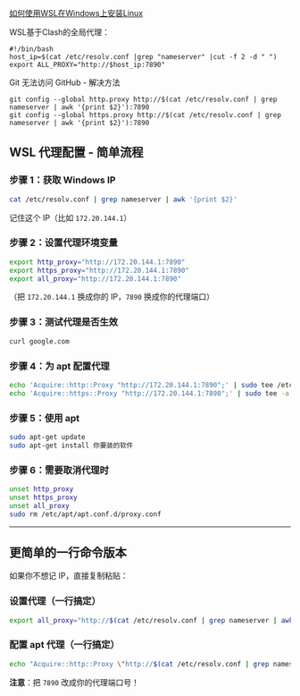 


[如何使用WSL在Windows上安装Linux](https://learn.microsoft.com/zh-cn/windows/wsl/install)

WSL基于Clash的全局代理：

```
#!/bin/bash
host_ip=$(cat /etc/resolv.conf |grep "nameserver" |cut -f 2 -d " ")
export ALL_PROXY="http://$host_ip:7890"
```


Git 无法访问 GitHub - 解决方法

```
git config --global http.proxy http://$(cat /etc/resolv.conf | grep nameserver | awk '{print $2}'):7890
git config --global https.proxy http://$(cat /etc/resolv.conf | grep nameserver | awk '{print $2}'):7890
```


## WSL 代理配置 - 简单流程

### 步骤 1：获取 Windows IP

```bash
cat /etc/resolv.conf | grep nameserver | awk '{print $2}'
```

记住这个 IP（比如 `172.20.144.1`）

### 步骤 2：设置代理环境变量

```bash
export http_proxy="http://172.20.144.1:7890"
export https_proxy="http://172.20.144.1:7890"
export all_proxy="http://172.20.144.1:7890"
```

（把 `172.20.144.1` 换成你的 IP，`7890` 换成你的代理端口）

### 步骤 3：测试代理是否生效

```bash
curl google.com
```

### 步骤 4：为 apt 配置代理

```bash
echo 'Acquire::http::Proxy "http://172.20.144.1:7890";' | sudo tee /etc/apt/apt.conf.d/proxy.conf
echo 'Acquire::https::Proxy "http://172.20.144.1:7890";' | sudo tee -a /etc/apt/apt.conf.d/proxy.conf
```

### 步骤 5：使用 apt

```bash
sudo apt-get update
sudo apt-get install 你要装的软件
```

### 步骤 6：需要取消代理时

```bash
unset http_proxy
unset https_proxy
unset all_proxy
sudo rm /etc/apt/apt.conf.d/proxy.conf
```

---

## 更简单的一行命令版本

如果你不想记 IP，直接复制粘贴：

### 设置代理（一行搞定）

```bash
export all_proxy="http://$(cat /etc/resolv.conf | grep nameserver | awk '{print $2}'):7890" && export http_proxy=$all_proxy && export https_proxy=$all_proxy
```

### 配置 apt 代理（一行搞定）

```bash
echo "Acquire::http::Proxy \"http://$(cat /etc/resolv.conf | grep nameserver | awk '{print $2}'):7890\";" | sudo tee /etc/apt/apt.conf.d/proxy.conf
```

**注意**：把 `7890` 改成你的代理端口号！